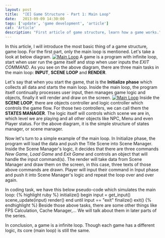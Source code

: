 ```yaml
---
layout: post
title:  "[E] Game Structure - Part 1: Main Loop"
date:   2013-09-09 14:30:00
tags: ['update', 'game development', 'article']
cat: 'Article'
description: "First article of game structure, learn how a game works."
---
```


In this article, I will introduce the most basic thing of a game structure, game loop. For the first part, only the main loop is mentioned. Let's take a look at below diagram.
<a href="http://i.imgur.com/kXhNsna.png" target="_blank"><img src="http://i.imgur.com/kXhNsna.png" alt="Main Loop"/></a>
A game is a program with infinite loop, start when user run the game itself and stop when user inputs the *EXIT COMMAND*. As you see on the above diagram, there are three main tasks in the main loop: **INPUT**, **SCENE LOOP** and **RENDER**.

Let's say that when you start the game, that is the **Initialize phase** which collects all data and starts the main loop. Inside the main loop, the program itself continually processes user input, then manages game logic and objects, finally it will render and draw on the screen.
<a href="http://i.imgur.com/bvTFFaX.png" target="_blank"><img src="http://i.imgur.com/bvTFFaX.png" alt="Main Loop"/></a>
Inside the **SCENE LOOP**, there are objects controller and logic controller which controls the game flow. For those two controllers, we can call them the **STATES MANAGER**. The logic itself will controls which scene we are in, which level we are playing and all other objects like NPC, Menu and even Player status. For the above diagram, it is the simple structure of states manager, or scene manager.

Now let's turn to a simple example of the main loop. In Initialize phase, the program will load the data and push the Title Scene into Scene Manager. Inside the Scene Manager's logic, it decides that there are three commands *New Game*, *Load Game* and *Exit Game* and controls an object that will handle the input command(s). The render will take data from Scene Manager and draw them on the screen, in this case, three texts of those above commands are drawn. Player will input their command in Input phase and push it into Scene Manager's logic and repeat the loop over and over again.

In coding task, we have this below pseudo-code which simulates the main loop:
{% highlight ruby %}
initialize()
begin
  input = get_input()
  scene_update(input)
  render()
end until input == "exit"
finalize()
exit()
{% endhighlight %}
Beside those above tasks, there are some other things like FPS Calculation, Cache Manager,... We will talk about them in later parts of the series.

In conclusion, a game is a infinite loop. Though each game has a different logic, its core (main loop) is still the same.
